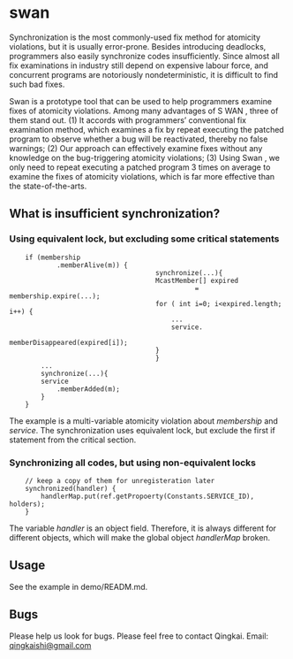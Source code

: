 swan
======
Synchronization is the most commonly-used fix method for atomicity violations, 
but it is usually error-prone. Besides introducing deadlocks, programmers also 
easily synchronize codes insufficiently. Since almost all fix examinations in 
industry still depend on expensive labour force, and concurrent programs are 
notoriously nondeterministic, it is difficult to find such bad fixes.

Swan is a prototype tool that can be used to help programmers examine fixes of 
atomicity violations. Among many advantages of S WAN , three of them stand out. 
(1) It accords with programmers’ conventional fix examination method, which 
examines a fix by repeat executing the patched program to observe whether a bug 
will be reactivated, thereby no false warnings; (2) Our approach can effectively 
examine fixes without any knowledge on the bug-triggering atomicity violations; 
(3) Using Swan , we only need to repeat executing a patched program 3 times on 
average to examine the fixes of atomicity violations, which is far more effective 
than the state-of-the-arts.

What is insufficient synchronization?
-------------------------------------

### Using equivalent lock, but excluding some critical statements
        if (membership
                .memberAlive(m)) {
                                         synchronize(...){
                                         McastMember[] expired
                                                   = membership.expire(...);
                                         for ( int i=0; i<expired.length; i++) {
                                             ...
                                             service.
                                                  memberDisappeared(expired[i]);
                                         }
                                         }
            ...
            synchronize(...){
            service
                .memberAdded(m);
            }
        }

The example is a multi-variable atomicity violation about _membership_ and 
_service_. The synchronization uses equivalent lock, but exclude the first if 
statement from the critical section.

### Synchronizing all codes, but using non-equivalent locks
        // keep a copy of them for unregisteration later
        synchronized(handler) {
            handlerMap.put(ref.getPropoerty(Constants.SERVICE_ID), holders);
        }

The variable _handler_ is an object field. Therefore, it is always different 
for different objects, which will make the global object _handlerMap_ broken.

Usage
-------
See the example in demo/READM.md.

Bugs
------

Please help us look for bugs. Please feel free to contact Qingkai.
Email: qingkaishi@gmail.com
